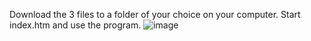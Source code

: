 Download the 3 files to a folder of your choice on your computer. Start index.htm and use the program.
![image](https://github.com/Yocee84/OpenHASP-helper/assets/25384303/d41743a3-219e-4c9d-84b9-395b8dd33a00)

